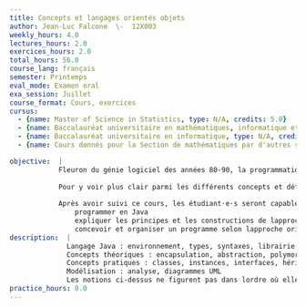 ```yaml
---
title: Concepts et langages orientés objets
author: Jean-Luc Falcone  \-  12X003
weekly_hours: 4.0
lectures_hours: 2.0
exercices_hours: 2.0
total_hours: 56.0
course_lang: français
semester: Printemps
eval_mode: Examen oral
exa_session: Juillet
course_format: Cours, exercices
cursus:
  - {name: Master of Science in Statistics, type: N/A, credits: 5.0}
  - {name: Baccalauréat universitaire en mathématiques, informatique et sciences numériques, type: N/A, credits: 4.0}
  - {name: Baccalauréat universitaire en informatique, type: N/A, credits: 4.0}
  - {name: Cours donnés pour la Section de mathématiques par d'autres sections, type: N/A, credits: 5.0}

objective:  |
            Fleuron du génie logiciel des années 80-90, la programmation dite orientée-objet est devenue incontournable. En effet, presque tous les langages de programmation créés ces 30 dernières sont définis comme étant orientés-objet. Cependant si lon compare les capacités de ces langages et leur utilisation, on se rend compte que létiquette dorienté objet recoupe des réalités et des usages relevant de compréhensions très différentes, voire incompatibles.
            
            Pour y voir plus clair parmi les différents concepts et définitions de la programmation orientée-objet, le cours se concentrera sur le langage Java.  De la programmation à la modélisation, les notions principales seront abordées par le biais dexemples pratiques et réels (cf. contenu). Elles seront ensuite généralisées et comparées avec leur implémentation dans dautres langages orientés-objet (swift,python,javascript,smalltalk. . . ) afin de dégager des principes plus généraux.
            
            Après avoir suivi ce cours, les étudiant·e·s seront capables de:
            	programmer en Java
            	expliquer les principes et les constructions de lapproche orientée-objet
            	concevoir et organiser un programme selon lapproche orientée objet
description:  |
              Langage Java : environnement, types, syntaxes, librairie standard
              Concepts théoriques : encapsulation, abstraction, polymorphismes, généricité
              Concepts pratiques : classes, instances, interfaces, héritage, types génériques
              Modélisation : analyse, diagrammes UML
              Les notions ci-dessus ne figurent pas dans lordre où elles seront abordées.
practice_hours: 0.0
---
```

